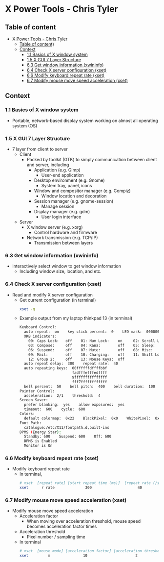 # X Power Tools - Chris Tyler

## Table of content
* [X Power Tools - Chris Tyler](#x-power-tools---chris-tyler)
   * [Table of content)](#table-of-content)
   * [Context](#context)
      * [1.1 Basics of X window system](#11-basics-of-x-window-system)
      * [1.5 X GUI 7 Layer Structure](#15-x-gui-7-layer-structure)
      * [6.3 Get window information (xwininfo)](#63-get-window-information-xwininfo)
      * [6.4 Check X server configuration (xset)](#64-check-x-server-configuration-xset)
      * [6.6 Modify keyboard repeat rate (xset)](#66-modify-keyboard-repeat-rate-xset)
      * [6.7 Modify mouse move speed acceleration (xset)](#67-modify-mouse-move-speed-acceleration-xset)

## Context

### 1.1 Basics of X window system
- Portable, network-based display system working on almost all operating system (OS)

### 1.5 X GUI 7 Layer Structure
- 7 layer from client to server
    - Client
        - Packed by toolkit (GTK) to simply communication between client and server, including
            - Application (e.g. Gimp)
                - User-end application
            - Desktop environment (e.g. Gnome)
                - System tray, panel, icons
            - Window and compositor manager (e.g. Compiz)
                - Window location and decoration
            - Session manager (e.g. gnome-session)
                - Manage session
            - Display manager (e.g. gdm)
                - User login interface
    - Server
        - X window server (e.g. xorg)
            - Control hardware and firmware
        - Network transmission (e.g. TCP/IP)
            - Transmission between layers

### 6.3 Get window information (xwininfo)
- Interactively select window to get window information
    - Including window size, location, and etc.

### 6.4 Check X server configuration (xset)
- Read and modify X server configuration
    - Get current configuration (in terminal)
        ```bash
        xset -q
        ```
    - Example output from my laptop thinkpad 13 (in terminal)
        ```bash
        Keyboard Control:
          auto repeat:  on    key click percent:  0    LED mask:  00000002
          XKB indicators:
            00: Caps Lock:   off    01: Num Lock:    on     02: Scroll Lock: off
            03: Compose:     off    04: Kana:        off    05: Sleep:       off
            06: Suspend:     off    07: Mute:        off    08: Misc:        off
            09: Mail:        off    10: Charging:    off    11: Shift Lock:  off
            12: Group 2:     off    13: Mouse Keys:  off
          auto repeat delay:  300    repeat rate:  40
          auto repeating keys:  00ffffffdffffbbf
                                fadfffefffedffff
                                9fffffffffffffff
                                fff7ffffffffffff
          bell percent:  50    bell pitch:  400    bell duration:  100
        Pointer Control:
          acceleration:  2/1    threshold:  4
        Screen Saver:
          prefer blanking:  yes    allow exposures:  yes
          timeout:  600    cycle:  600
        Colors:
          default colormap:  0x22    BlackPixel:  0x0    WhitePixel:  0xffffff
        Font Path:
          catalogue:/etc/X11/fontpath.d,built-ins
        DPMS (Energy Star):
          Standby: 600    Suspend: 600    Off: 600
          DPMS is Enabled
          Monitor is On
        ```

### 6.6 Modify keyboard repeat rate (xset)
- Modify keyboard repeat rate
    - In terminal,
        ```bash
        # xset  [repeat rate] [start repeat time (ms)]  [repeat rate (/sec)]
        xset      r rate              300                     40
        ```

### 6.7 Modify mouse move speed acceleration (xset)
- Modify mouse move speed acceleration
    - Acceleration factor
        - When moving over acceleration threshold, mouse speed becomes acceleration factor times
    - Acceleration threshold
        - Pixel number / sampling time
    - In terminal
        ```bash
        # xset  [mouse mode] [acceleration factor] [acceleration threshold]
        xset         m               10                      2
        ```
